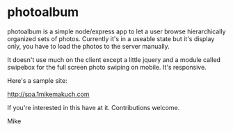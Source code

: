 # photoalbum
photoalbum is a simple node/express app to let a user browse hierarchically organized sets of photos. Currently it's in a useable state but it's display only, you have to load the photos to the server manually.

It doesn't use much on the client except a little jquery and a module called swipebox for the full screen photo swiping on mobile. It's responsive. 

Here's a sample site:

http://spa.1mikemakuch.com

If you're interested in this have at it. Contributions welcome.

Mike
